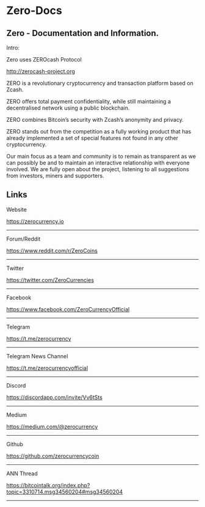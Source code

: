 # Zero-Docs

Zero - Documentation and Information.
----------------------------------------------------------------------------------------------------------------------------------------


Intro:

Zero uses ZEROcash Protocol

http://zerocash-project.org
                 
                            
ZERO is a revolutionary cryptocurrency and transaction platform based on Zcash.

ZERO offers total payment confidentiality, while still maintaining a decentralised network using a public blockchain.

ZERO combines Bitcoin’s security with Zcash’s anonymity and privacy.

ZERO stands out from the competition as a fully working product that has already implemented a set of special features not found in any other cryptocurrency.

Our main focus as a team and community is to remain as transparent as we can possibly be and to maintain an interactive relationship with everyone involved. We are fully open about the project, listening to all suggestions from investors, miners and supporters.  



Links
----------------------------------------------------------------------------------------------------------------------------------------


Website 

https://zerocurrency.io

----------------------------------------------------------------------------------------------------------------------------------------

Forum/Reddit

https://www.reddit.com/r/ZeroCoins

----------------------------------------------------------------------------------------------------------------------------------------

Twitter

https://twitter.com/ZeroCurrencies

----------------------------------------------------------------------------------------------------------------------------------------

Facebook

https://www.facebook.com/ZeroCurrencyOfficial


----------------------------------------------------------------------------------------------------------------------------------------

Telegram

https://t.me/zerocurrency


----------------------------------------------------------------------------------------------------------------------------------------

Telegram News Channel

https://t.me/zerocurrencyofficial


----------------------------------------------------------------------------------------------------------------------------------------

Discord

https://discordapp.com/invite/Vv6tSts


----------------------------------------------------------------------------------------------------------------------------------------

Medium

https://medium.com/@zerocurrency


----------------------------------------------------------------------------------------------------------------------------------------

Github 

https://github.com/zerocurrencycoin


----------------------------------------------------------------------------------------------------------------------------------------


ANN Thread

https://bitcointalk.org/index.php?topic=3310714.msg34560204#msg34560204


----------------------------------------------------------------------------------------------------------------------------------------

